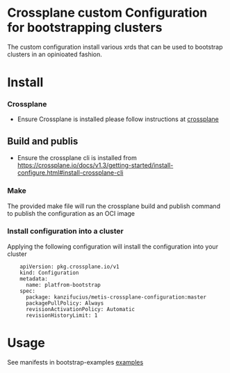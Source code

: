 # Crossplane custom Configuration for bootstrapping clusters

The custom configuration install various xrds that can be used to bootstrap clusters in an opinioated fashion.

# Install 

### Crossplane
- Ensure Crossplane is installed please follow instructions at [crossplane](https://crossplane.github.io/docs/v1.0/getting-started/install-configure.html)


## Build and publis
- Ensure the crossplane cli is installed from https://crossplane.io/docs/v1.3/getting-started/install-configure.html#install-crossplane-cli
 
### Make
  The provided make file will run the crossplane build and publish command to publish the configuration as an OCI image


### Install configuration into a cluster
   Applying the following configuration will install the configuration into your cluster

```
    apiVersion: pkg.crossplane.io/v1
    kind: Configuration
    metadata:
      name: platfrom-bootstrap
    spec:
      package: kanzifucius/metis-crossplane-configuration:master
      packagePullPolicy: Always
      revisionActivationPolicy: Automatic
      revisionHistoryLimit: 1
  ```

# Usage
  See manifests in bootstrap-examples [examples](examples)


  